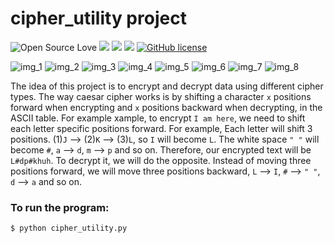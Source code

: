 # cipher_utility project

![Open Source Love](https://badges.frapsoft.com/os/v3/open-source.svg?v=103) <img src="https://cdn.rawgit.com/sindresorhus/awesome/d7305f38d29fed78fa85652e3a63e154dd8e8829/media/badge.svg"> <img src="https://img.shields.io/github/stars/naa-7/caesar_cipher?style=social"> <img src="https://img.shields.io/github/repo-size/naa-7/caesar_cipher"> [![GitHub license](https://img.shields.io/github/license/Naereen/StrapDown.js.svg)](https://github.com/naa-7/caesar_cipher/LICENSE)

![img_1](https://github.com/naa7/caesar_cipher/blob/main/images/caesar_encrypt1.png) 
![img_2](https://github.com/naa7/caesar_cipher/blob/main/images/caesar_encrypt2.png) 
![img_3](https://github.com/naa7/caesar_cipher/blob/main/images/caesar_decrypt1.png) 
![img_4](https://github.com/naa7/caesar_cipher/blob/main/images/caesar_decrypt2.png)
![img_5](https://github.com/naa7/caesar_cipher/blob/main/images/rot_encrypt1.png)
![img_6](https://github.com/naa7/caesar_cipher/blob/main/images/rot_encrypt2.png)
![img_7](https://github.com/naa7/caesar_cipher/blob/main/images/rot_decrypt1.png)
![img_8](https://github.com/naa7/caesar_cipher/blob/main/images/rot_decrypt2.png) 


The idea of this project is to encrypt and decrypt data using different cipher types. The way caesar cipher works
is by shifting a character `x` positions forward when encrypting and `x` positions backward when decrypting, in
the ASCII table. For example xample, to encrypt `I am here`, we need to shift each letter specific positions
forward. For example, Each letter will shift 3 positions. (1)`J` --> (2)`K` --> (3)`L`, so `I` will become
`L`. The white space `" "` will become `#`, `a` --> `d`, `m` --> `p` and so on. Therefore, our encrypted 
text will be `L#dp#khuh`. To decrypt it, we will do the opposite. Instead of moving three positions 
forward, we will move three positions backward, `L` --> `I`, `#` --> `" "`, `d` --> `a` and so on.


### To run the program:

    $ python cipher_utility.py
